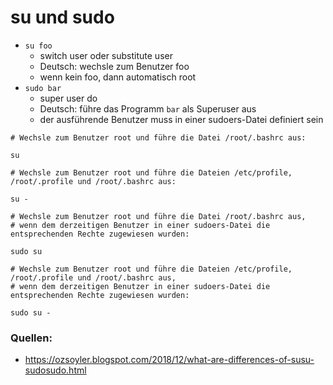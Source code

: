# su und sudo

* `su foo`
  * switch user oder substitute user
  * Deutsch: wechsle zum Benutzer foo
  * wenn kein foo, dann automatisch root
* `sudo bar`
  * super user do
  * Deutsch: führe das Programm `bar` als Superuser aus
  * der ausführende Benutzer muss in einer sudoers-Datei definiert sein

```
# Wechsle zum Benutzer root und führe die Datei /root/.bashrc aus:

su

# Wechsle zum Benutzer root und führe die Dateien /etc/profile, /root/.profile und /root/.bashrc aus:

su -

# Wechsle zum Benutzer root und führe die Datei /root/.bashrc aus,
# wenn dem derzeitigen Benutzer in einer sudoers-Datei die entsprechenden Rechte zugewiesen wurden:

sudo su

# Wechsle zum Benutzer root und führe die Dateien /etc/profile, /root/.profile und /root/.bashrc aus, 
# wenn dem derzeitigen Benutzer in einer sudoers-Datei die entsprechenden Rechte zugewiesen wurden:

sudo su -
```
### Quellen:
* https://ozsoyler.blogspot.com/2018/12/what-are-differences-of-susu-sudosudo.html

